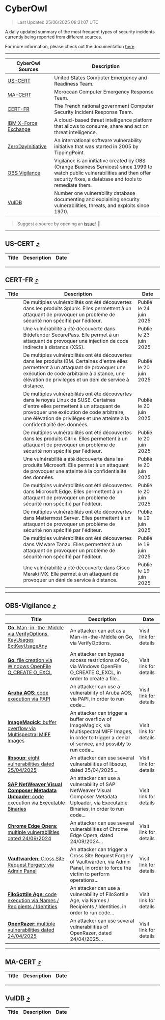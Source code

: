 
 <div id='top'></div>

# CyberOwl

 > Last Updated 25/06/2025 09:31:07 UTC
 
 A daily updated summary of the most frequent types of security incidents currently being reported from different sources.
 
 For more information, please check out the documentation [here](./docs/README.md).
 
 ---
 |CyberOwl Sources|Description|
 |---|---|
 |[US-CERT](#us-cert-arrow_heading_up)|United States Computer Emergency and Readiness Team.|
 |[MA-CERT](#ma-cert-arrow_heading_up)|Moroccan Computer Emergency Response Team.|
 |[CERT-FR](#cert-fr-arrow_heading_up)|The French national government Computer Security Incident Response Team.|
 |[IBM X-Force Exchange](#ibmcloud-arrow_heading_up)|A cloud-based threat intelligence platform that allows to consume, share and act on threat intelligence.|
 |[ZeroDayInitiative](#zerodayinitiative-arrow_heading_up)|An international software vulnerability initiative that was started in 2005 by TippingPoint.|
 |[OBS Vigilance](#obs-vigilance-arrow_heading_up)|Vigilance is an initiative created by OBS (Orange Business Services) since 1999 to watch public vulnerabilities and then offer security fixes, a database and tools to remediate them.|
 |[VulDB](#vuldb-arrow_heading_up)|Number one vulnerability database documenting and explaining security vulnerabilities, threats, and exploits since 1970.|
 
 > Suggest a source by opening an [issue](https://github.com/karimhabush/cyberowl/issues)! :raised_hands:
 ---

## US-CERT [:arrow_heading_up:](#cyberowl)

 |Title|Description|Date|
 |---|---|---|
 
 ---

## CERT-FR [:arrow_heading_up:](#cyberowl)

 |Title|Description|Date|
 |---|---|---|
 |[](https://www.cert.ssi.gouv.fr/avis/CERTFR-2025-AVI-0532/)|De multiples vulnérabilités ont été découvertes dans les produits Splunk. Elles permettent à un attaquant de provoquer un problème de sécurité non spécifié par l'éditeur.|Publié le 24 juin 2025|
 |[](https://www.cert.ssi.gouv.fr/avis/CERTFR-2025-AVI-0531/)|Une vulnérabilité a été découverte dans Bitdefender SecurePass. Elle permet à un attaquant de provoquer une injection de code indirecte à distance (XSS).|Publié le 23 juin 2025|
 |[](https://www.cert.ssi.gouv.fr/avis/CERTFR-2025-AVI-0530/)|De multiples vulnérabilités ont été découvertes dans les produits IBM. Certaines d'entre elles permettent à un attaquant de provoquer une exécution de code arbitraire à distance, une élévation de privilèges et un déni de service à distance.|Publié le 20 juin 2025|
 |[](https://www.cert.ssi.gouv.fr/avis/CERTFR-2025-AVI-0529/)|De multiples vulnérabilités ont été découvertes dans le noyau Linux de SUSE. Certaines d'entre elles permettent à un attaquant de provoquer une exécution de code arbitraire, une élévation de privilèges et une atteinte à la confidentialité des données.|Publié le 20 juin 2025|
 |[](https://www.cert.ssi.gouv.fr/avis/CERTFR-2025-AVI-0528/)|De multiples vulnérabilités ont été découvertes dans les produits Citrix. Elles permettent à un attaquant de provoquer un problème de sécurité non spécifié par l'éditeur.|Publié le 20 juin 2025|
 |[](https://www.cert.ssi.gouv.fr/avis/CERTFR-2025-AVI-0527/)|Une vulnérabilité a été découverte dans les produits Microsoft. Elle permet à un attaquant de provoquer une atteinte à la confidentialité des données.|Publié le 20 juin 2025|
 |[](https://www.cert.ssi.gouv.fr/avis/CERTFR-2025-AVI-0526/)|De multiples vulnérabilités ont été découvertes dans Microsoft Edge. Elles permettent à un attaquant de provoquer un problème de sécurité non spécifié par l'éditeur.|Publié le 20 juin 2025|
 |[](https://www.cert.ssi.gouv.fr/avis/CERTFR-2025-AVI-0525/)|De multiples vulnérabilités ont été découvertes dans Mattermost Server. Elles permettent à un attaquant de provoquer un problème de sécurité non spécifié par l'éditeur.|Publié le 19 juin 2025|
 |[](https://www.cert.ssi.gouv.fr/avis/CERTFR-2025-AVI-0524/)|De multiples vulnérabilités ont été découvertes dans VMware Tanzu. Elles permettent à un attaquant de provoquer un problème de sécurité non spécifié par l'éditeur.|Publié le 19 juin 2025|
 |[](https://www.cert.ssi.gouv.fr/avis/CERTFR-2025-AVI-0523/)|Une vulnérabilité a été découverte dans Cisco Meraki MX. Elle permet à un attaquant de provoquer un déni de service à distance.|Publié le 19 juin 2025|
 
 ---

## OBS-Vigilance [:arrow_heading_up:](#cyberowl)

 |Title|Description|Date|
 |---|---|---|
 |[<a href="https://vigilance.fr/vulnerability/Go-Man-in-the-Middle-via-VerifyOptions-KeyUsages-ExtKeyUsageAny-47371" class="noirorange"><b>Go</b>: Man-in-the-Middle via VerifyOptions.<wbr>KeyUsages ExtKeyUsageAny</wbr></a>](https://vigilance.fr/vulnerability/Go-Man-in-the-Middle-via-VerifyOptions-KeyUsages-ExtKeyUsageAny-47371)|An attacker can act as a Man-in-the-Middle on Go, via VerifyOptions.|Visit link for details|
 |[<a href="https://vigilance.fr/vulnerability/Go-file-creation-via-Windows-OpenFile-O-CREATE-O-EXCL-47369" class="noirorange"><b>Go</b>: file creation via Windows OpenFile O_CREATE O_EXCL</a>](https://vigilance.fr/vulnerability/Go-file-creation-via-Windows-OpenFile-O-CREATE-O-EXCL-47369)|An attacker can bypass access restrictions of Go, via Windows OpenFile O_CREATE O_EXCL, in order to create a file...|Visit link for details|
 |[<a href="https://vigilance.fr/vulnerability/Aruba-AOS-code-execution-via-PAPI-45213" class="noirorange"><b>Aruba AOS</b>: code execution via PAPI</a>](https://vigilance.fr/vulnerability/Aruba-AOS-code-execution-via-PAPI-45213)|An attacker can use a vulnerability of Aruba AOS, via PAPI, in order to run code...|Visit link for details|
 |[<a href="https://vigilance.fr/vulnerability/ImageMagick-buffer-overflow-via-Multispectral-MIFF-Images-46966" class="noirorange"><b>ImageMagick</b>: buffer overflow via Multispectral MIFF Images</a>](https://vigilance.fr/vulnerability/ImageMagick-buffer-overflow-via-Multispectral-MIFF-Images-46966)|An attacker can trigger a buffer overflow of ImageMagick, via Multispectral MIFF Images, in order to trigger a denial of service, and possibly to run code...|Visit link for details|
 |[<a href="https://vigilance.fr/vulnerability/libsoup-eight-vulnerabilities-dated-25-04-2025-46965" class="noirorange"><b>libsoup</b>: eight vulnerabilities dated 25/04/2025</a>](https://vigilance.fr/vulnerability/libsoup-eight-vulnerabilities-dated-25-04-2025-46965)|An attacker can use several vulnerabilities of libsoup, dated 25/04/2025...|Visit link for details|
 |[<a href="https://vigilance.fr/vulnerability/SAP-NetWeaver-Visual-Composer-Metadata-Uploader-code-execution-via-Executable-Binaries-46961" class="noirorange"><b>SAP NetWeaver Visual Composer Metadata Uploader</b>: code execution via Executable Binaries</a>](https://vigilance.fr/vulnerability/SAP-NetWeaver-Visual-Composer-Metadata-Uploader-code-execution-via-Executable-Binaries-46961)|An attacker can use a vulnerability of SAP NetWeaver Visual Composer Metadata Uploader, via Executable Binaries, in order to run code...|Visit link for details|
 |[<a href="https://vigilance.fr/vulnerability/Chrome-Edge-Opera-multiple-vulnerabilities-dated-24-09-2024-45210" class="noirorange"><b>Chrome  Edge  Opera</b>: multiple vulnerabilities dated 24/09/2024</a>](https://vigilance.fr/vulnerability/Chrome-Edge-Opera-multiple-vulnerabilities-dated-24-09-2024-45210)|An attacker can use several vulnerabilities of Chrome  Edge  Opera, dated 24/09/2024...|Visit link for details|
 |[<a href="https://vigilance.fr/vulnerability/Vaultwarden-Cross-Site-Request-Forgery-via-Admin-Panel-46958" class="noirorange"><b>Vaultwarden</b>: Cross Site Request Forgery via Admin Panel</a>](https://vigilance.fr/vulnerability/Vaultwarden-Cross-Site-Request-Forgery-via-Admin-Panel-46958)|An attacker can trigger a Cross Site Request Forgery of Vaultwarden, via Admin Panel, in order to force the victim to perform operations...|Visit link for details|
 |[<a href="https://vigilance.fr/vulnerability/FiloSottile-Age-code-execution-via-Names-Recipients-Identities-46957" class="noirorange"><b>FiloSottile Age</b>: code execution via Names / Recipients / Identities</a>](https://vigilance.fr/vulnerability/FiloSottile-Age-code-execution-via-Names-Recipients-Identities-46957)|An attacker can use a vulnerability of FiloSottile Age, via Names / Recipients / Identities, in order to run code...|Visit link for details|
 |[<a href="https://vigilance.fr/vulnerability/OpenRazer-multiple-vulnerabilities-dated-24-04-2025-46956" class="noirorange"><b>OpenRazer</b>: multiple vulnerabilities dated 24/04/2025</a>](https://vigilance.fr/vulnerability/OpenRazer-multiple-vulnerabilities-dated-24-04-2025-46956)|An attacker can use several vulnerabilities of OpenRazer, dated 24/04/2025...|Visit link for details|
 
 ---

## MA-CERT [:arrow_heading_up:](#cyberowl)

 |Title|Description|Date|
 |---|---|---|
 
 ---

## VulDB [:arrow_heading_up:](#cyberowl)

 |Title|Description|Date|
 |---|---|---|
 